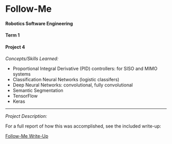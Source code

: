# Follow-Me #
#### Robotics Software Engineering ####
#### Term 1 ####
#### Project 4 ####

_Concepts/Skills Learned:_
  * Proportional Integral Derivative (PID) controllers: for SISO and MIMO systems
  * Classification Neural Networks (logistic classifers)
  * Deep Neural Networks: convolutional, fully convolutional
  * Semantic Segmentation
  * TensorFlow
  * Keras

---

_Project Description:_

     
   For a full report of how this was accomplished, see the included write-up: 
   
   [Follow-Me Write-Up](https://github.com/akompaniyets/Follow-Me-Deep-Learning/blob/master/Follow-Me%20Write-Up.pdf)
